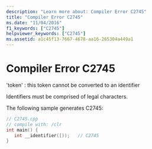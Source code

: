 ```yaml
---
description: "Learn more about: Compiler Error C2745"
title: "Compiler Error C2745"
ms.date: "11/04/2016"
f1_keywords: ["C2745"]
helpviewer_keywords: ["C2745"]
ms.assetid: a1c45f13-7667-4678-aa16-265304a449a1
---
```

# Compiler Error C2745

'token' : this token cannot be converted to an identifier

Identifiers must be comprised of legal characters.

The following sample generates C2745:

```cpp
// C2745.cpp
// compile with: /clr
int main() {
   int __identifier([));   // C2745
}
```
